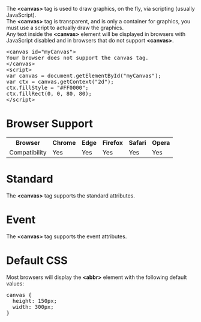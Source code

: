 The <b>&lt;canvas&gt;</b> tag is used to draw graphics, on the fly, via scripting (usually JavaScript).
<br>
The <b>&lt;canvas&gt;</b> tag is transparent, and is only a container for graphics, you must use a script to actually draw the graphics.
<br>
Any text inside the <b>&lt;canvas&gt;</b> element will be displayed in browsers with JavaScript disabled and in browsers that do not support <b>&lt;canvas&gt;</b>.
<pre>
&lt;canvas id="myCanvas"&gt;
Your browser does not support the canvas tag.
&lt;/canvas&gt;
&lt;script&gt;
var canvas = document.getElementById("myCanvas");
var ctx = canvas.getContext("2d");
ctx.fillStyle = "#FF0000";
ctx.fillRect(0, 0, 80, 80);
&lt;/script&gt;
</pre>
<h1>Browser Support</h1>
<table class="ws-table-all notranslate">
  <tr>
    <th>Browser</th>
    <th>Chrome</th>
    <th>Edge</th>
    <th>Firefox</th>
    <th>Safari</th>
    <th>Opera</th>
  </tr>
  <tr>
    <td>Compatibility</td>
    <td>Yes</td>
    <td>Yes</td>
    <td>Yes</td>
    <td>Yes</td>
    <td>Yes</td>
  </tr>
</table>
<h1>Standard</h1>
The <b>&lt;canvas&gt;</b> tag supports the standard attributes.
<h1>Event</h1>
The <b>&lt;canvas&gt;</b> tag supports the event attributes.
<h1>Default CSS</h1>
Most browsers will display the <b>&lt;abbr&gt;</b> element with the following default values:
<pre>
canvas {
  height: 150px;
  width: 300px;
}
</pre>

